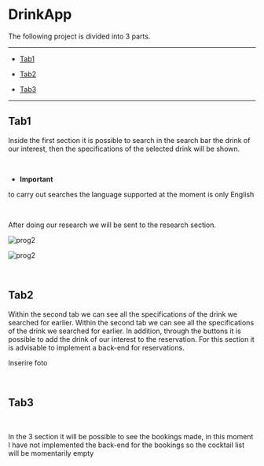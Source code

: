 # DrinkApp

The following project is divided into 3 parts.

<hr>

- [Tab1](#tab1)

- [Tab2](#tab2)

- [Tab3](#tab3)


<hr>

## Tab1

Inside the first section it is possible to search in the search bar the drink of our interest, then the specifications of the selected drink will be shown.

<br>

  - **Important**

to carry out searches the language supported at the moment is only English

<br>

After doing our research we will be sent to the research section. 

![prog2](./imgs/prog2.png) <br>

![prog2](./imgs/prog2.png) <br>

<br>

## Tab2

Within the second tab we can see all the specifications of the drink we searched for earlier. Within the second tab we can see all the specifications of the drink we searched for earlier. 
In addition, through the buttons it is possible to add the drink of our interest to the reservation. 
For this section it is advisable to implement a back-end for reservations.

Inserire foto

<br>

## Tab3

<br> 

In the 3 section it will be possible to see the bookings made, in this moment I have not implemented the back-end for the bookings so the cocktail list will be momentarily empty



